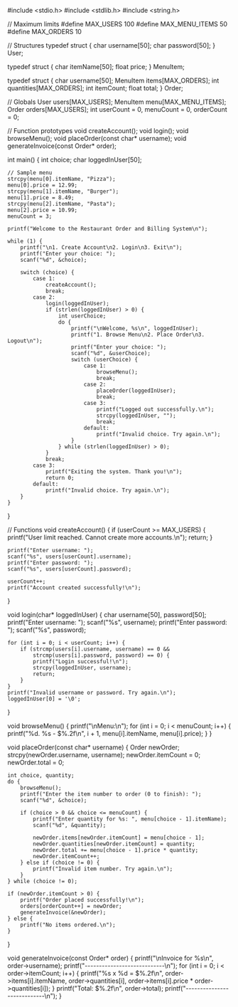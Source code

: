 #include <stdio.h>
#include <stdlib.h>
#include <string.h>

// Maximum limits
#define MAX_USERS 100
#define MAX_MENU_ITEMS 50
#define MAX_ORDERS 10

// Structures
typedef struct {
    char username[50];
    char password[50];
} User;

typedef struct {
    char itemName[50];
    float price;
} MenuItem;

typedef struct {
    char username[50];
    MenuItem items[MAX_ORDERS];
    int quantities[MAX_ORDERS];
    int itemCount;
    float total;
} Order;

// Globals
User users[MAX_USERS];
MenuItem menu[MAX_MENU_ITEMS];
Order orders[MAX_USERS];
int userCount = 0, menuCount = 0, orderCount = 0;

// Function prototypes
void createAccount();
void login();
void browseMenu();
void placeOrder(const char* username);
void generateInvoice(const Order* order);

int main() {
    int choice;
    char loggedInUser[50];

    // Sample menu
    strcpy(menu[0].itemName, "Pizza");
    menu[0].price = 12.99;
    strcpy(menu[1].itemName, "Burger");
    menu[1].price = 8.49;
    strcpy(menu[2].itemName, "Pasta");
    menu[2].price = 10.99;
    menuCount = 3;

    printf("Welcome to the Restaurant Order and Billing System\n");

    while (1) {
        printf("\n1. Create Account\n2. Login\n3. Exit\n");
        printf("Enter your choice: ");
        scanf("%d", &choice);

        switch (choice) {
            case 1:
                createAccount();
                break;
            case 2:
                login(loggedInUser);
                if (strlen(loggedInUser) > 0) {
                    int userChoice;
                    do {
                        printf("\nWelcome, %s\n", loggedInUser);
                        printf("1. Browse Menu\n2. Place Order\n3. Logout\n");
                        printf("Enter your choice: ");
                        scanf("%d", &userChoice);
                        switch (userChoice) {
                            case 1:
                                browseMenu();
                                break;
                            case 2:
                                placeOrder(loggedInUser);
                                break;
                            case 3:
                                printf("Logged out successfully.\n");
                                strcpy(loggedInUser, "");
                                break;
                            default:
                                printf("Invalid choice. Try again.\n");
                        }
                    } while (strlen(loggedInUser) > 0);
                }
                break;
            case 3:
                printf("Exiting the system. Thank you!\n");
                return 0;
            default:
                printf("Invalid choice. Try again.\n");
        }
    }
}

// Functions
void createAccount() {
    if (userCount >= MAX_USERS) {
        printf("User limit reached. Cannot create more accounts.\n");
        return;
    }

    printf("Enter username: ");
    scanf("%s", users[userCount].username);
    printf("Enter password: ");
    scanf("%s", users[userCount].password);

    userCount++;
    printf("Account created successfully!\n");
}

void login(char* loggedInUser) {
    char username[50], password[50];
    printf("Enter username: ");
    scanf("%s", username);
    printf("Enter password: ");
    scanf("%s", password);

    for (int i = 0; i < userCount; i++) {
        if (strcmp(users[i].username, username) == 0 &&
            strcmp(users[i].password, password) == 0) {
            printf("Login successful!\n");
            strcpy(loggedInUser, username);
            return;
        }
    }
    printf("Invalid username or password. Try again.\n");
    loggedInUser[0] = '\0';
}

void browseMenu() {
    printf("\nMenu:\n");
    for (int i = 0; i < menuCount; i++) {
        printf("%d. %s - $%.2f\n", i + 1, menu[i].itemName, menu[i].price);
    }
}

void placeOrder(const char* username) {
    Order newOrder;
    strcpy(newOrder.username, username);
    newOrder.itemCount = 0;
    newOrder.total = 0;

    int choice, quantity;
    do {
        browseMenu();
        printf("Enter the item number to order (0 to finish): ");
        scanf("%d", &choice);

        if (choice > 0 && choice <= menuCount) {
            printf("Enter quantity for %s: ", menu[choice - 1].itemName);
            scanf("%d", &quantity);

            newOrder.items[newOrder.itemCount] = menu[choice - 1];
            newOrder.quantities[newOrder.itemCount] = quantity;
            newOrder.total += menu[choice - 1].price * quantity;
            newOrder.itemCount++;
        } else if (choice != 0) {
            printf("Invalid item number. Try again.\n");
        }
    } while (choice != 0);

    if (newOrder.itemCount > 0) {
        printf("Order placed successfully!\n");
        orders[orderCount++] = newOrder;
        generateInvoice(&newOrder);
    } else {
        printf("No items ordered.\n");
    }
}

void generateInvoice(const Order* order) {
    printf("\nInvoice for %s\n", order->username);
    printf("----------------------------\n");
    for (int i = 0; i < order->itemCount; i++) {
        printf("%s x %d = $%.2f\n", order->items[i].itemName,
               order->quantities[i],
               order->items[i].price * order->quantities[i]);
    }
    printf("Total: $%.2f\n", order->total);
    printf("----------------------------\n");
}
